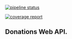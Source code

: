 [![pipeline status](https://gitlab.com/kevnok/harmoney-server/badges/master/pipeline.svg)](https://gitlab.com/kevnok/harmoney-server/commits/master)

[![coverage report](https://gitlab.com/kevnok/harmoney-server/badges/master/coverage.svg)](https://gitlab.com/kevnok/harmoney-server/badges/master/coverage.svg?job=coverage)

## Donations Web API.